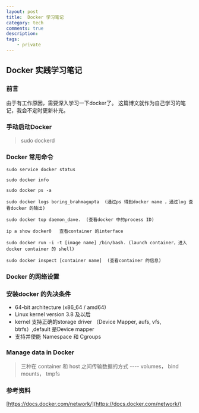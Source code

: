 ```yaml
---
layout: post
title:  Docker 学习笔记
category: tech 
comments: true
description: 
tags:
    - private 
---
```


## Docker 实践学习笔记


### 前言

由于有工作原因，需要深入学习一下docker了。 这篇博文就作为自己学习的笔记，我会不定时更新补充。


### 手动启动Docker


> sudo dockerd




### Docker 常用命令
```
sudo service docker status
```

```
sudo docker info
```
```
sudo docker ps -a
```
```
sudo docker logs boring_brahmagupta  (通过ps 得到docker name ，通过log 查看docker 的输出)
```
```
sudo docker top daemon_dave.  (查看docker 中的process ID)
```
```
ip a show docker0   查看container 的interface
```
```
sudo docker run -i -t [image name] /bin/bash. (launch container，进入docker container 的 shell)
```
```
sudo docker inspect [container name]  (查看container 的信息)

```

### Docker 的网络设置

### 安装docker 的先决条件
* 64-bit architecture (x86_64 / amd64)
* Linux kernel version 3.8 及以后
* kernel 支持正确的storage driver （Device Mapper, aufs, vfs, btrfs）,default 是Device mapper
* 支持并使能 Namespace 和 Cgroups


### Manage data in Docker

>  三种在 container 和 host 之间传输数据的方式 ---- volumes， bind mounts， tmpfs
>  



### 参考资料

[https://docs.docker.com/network/](https://docs.docker.com/network/)

